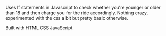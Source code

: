Uses If statements in Javascript to check whether you're younger or older than 18 and then charge you for the ride accordingly. Nothing crazy, experimented with the css a bit but pretty basic otherwise.
 
 Built with
HTML
CSS
JavaScript

